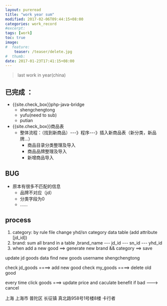 ```yaml
---
layout: pureread
title: "work year sum"
modified: 2017-02-06T09:44:15+08:00
categories: work_record
#excerpt:
tags: [work]
toc: true
image:
#  feature:
    teaser: /teaser/delete.jpg
#  thumb:
date: 2017-01-23T17:41:15+08:00
---
```


>last work in year(china)

## 已完成 ：

- {{site.check_box}}php-java-bridge
    -  shengchengtong
    -  yufu(need to sub)
    -  putian
- {{site.check_box}}商品表
    - 整体流程：（找到新商品）---》程序---》插入新商品表（新分类，新品牌...）
        - 商品目录分类整理及导入
        - 商品品牌整理及导入
        - 新增商品导入

## BUG
- 原本有很多不匹配的信息
    - 品牌不对应（jd）
    - 分类字段为0
    - ......


## process

1. category: by rule file change yhd/sn category data table (add attribute [jd_id])
2. brand: sum all brand in a table ,brand_name --- jd_id --- sn_id --- yhd_id
2. when add a new good ==> generate new brand && category ==> save



update jd goods data find new goods
username
shengchengtong


check jd_goods ====> add new good
check my_goods ====> delete old good

every time click goods ===> update price and caculate benefit if bad ---> cancel

上海 上海市 普陀区 长征镇 真北路958号1号楼8楼 卡行者





